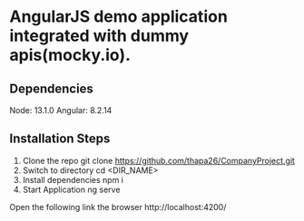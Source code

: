 # AngularJS demo application integrated with dummy apis(mocky.io).

## Dependencies
Node: 13.1.0
Angular: 8.2.14

## Installation Steps
1. Clone the repo
    git clone https://github.com/thapa26/CompanyProject.git
2. Switch to directory
    cd <DIR_NAME>
3. Install dependencies
    npm i
4. Start Application
    ng serve

Open the following link the browser
 http://localhost:4200/
